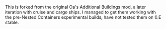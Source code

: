 This is forked from the original Oa's Additional Buildings mod, a later iteration with cruise and cargo ships. I managed to get them working with the pre-Nested Containers experimental builds, have not tested them on 0.E stable.
